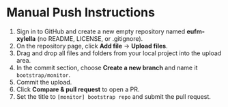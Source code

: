 # Manual Push Instructions

1. Sign in to GitHub and create a new empty repository named **eufm-xylella** (no README, LICENSE, or .gitignore).
2. On the repository page, click **Add file** → **Upload files**.
3. Drag and drop all files and folders from your local project into the upload area.
4. In the commit section, choose **Create a new branch** and name it `bootstrap/monitor`.
5. Commit the upload.
6. Click **Compare & pull request** to open a PR.
7. Set the title to `[monitor] bootstrap repo` and submit the pull request.
